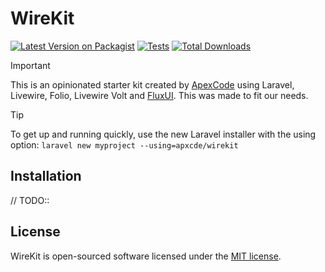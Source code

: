 # WireKit

[![Latest Version on Packagist](https://img.shields.io/packagist/v/apxcde/wirekit.svg?style=flat-square)](https://packagist.org/packages/apxcde/wirekit)
[![Tests](https://github.com/apxcde/wirekit/actions/workflows/tests.yml/badge.svg?branch=main)](https://github.com/apxcde/wirekit/actions/workflows/tests.yml)
[![Total Downloads](https://img.shields.io/packagist/dt/apxcde/wirekit.svg?style=flat-square)](https://packagist.org/packages/apxcde/wirekit)

> [!IMPORTANT]
> This is an opinionated starter kit created by [ApexCode](https://apexcode.dev) using Laravel, 
> Livewire, Folio, Livewire Volt and [FluxUI](https://fluxui.dev/). This was made to fit our needs.

> [!TIP]
> To get up and running quickly, use the new Laravel installer with the using option: 
> `laravel new myproject --using=apxcde/wirekit`

## Installation

// TODO::

## License

WireKit is open-sourced software licensed under the [MIT license](https://opensource.org/licenses/MIT).

